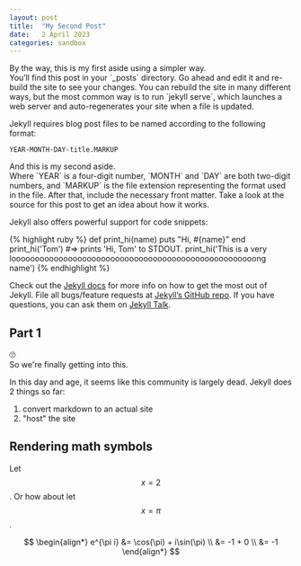 ```yaml
---
layout: post
title:  "My Second Post"
date:   2 April 2023
categories: sandbox
---
```

<!-- TODO: move aside to the bottom of the paragraph. reading on mobile, the asides appear at the top of the paragraph, which doesn't make sense -->
<aside name="first" markdown="1">
By the way, this is my first aside using a simpler way.
</aside>
You’ll find this post in your `_posts` directory. Go ahead and edit it and re-build the site to see your changes. You can rebuild the site in many different ways, but the most common way is to run `jekyll serve`, which launches a web server and auto-regenerates your site when a file is updated.

Jekyll requires blog post files to be named according to the following format:

`YEAR-MONTH-DAY-title.MARKUP`

<aside markdown="1" name="second">
And this is my second aside.
</aside>
Where `YEAR` is a four-digit number, `MONTH` and `DAY` are both two-digit numbers, and `MARKUP` is the file extension representing the format used in the file. After that, include the necessary front matter. Take a look at the source for this post to get an idea about how it works.

Jekyll also offers powerful support for code snippets:

{% highlight ruby %}
def print_hi(name)
  puts "Hi, #{name}"
end
print_hi('Tom')
#=> prints 'Hi, Tom' to STDOUT.
print_hi('This is a very loooooooooooooooooooooooooooooooooooooooooooooooooooong name')
{% endhighlight %}

Check out the [Jekyll docs][jekyll-docs] for more info on how to get the most out of Jekyll. File all bugs/feature requests at [Jekyll’s GitHub repo][jekyll-gh]. If you have questions, you can ask them on [Jekyll Talk][jekyll-talk].

## Part 1
<aside markdown="1" name="finally">
🙄
</aside>
So we're finally getting into this.

In this day and age, it seems like this community is largely dead. Jekyll does 2 things so far:
1. convert markdown to an actual site
2. "host" the site

## Rendering math symbols
Let $$x=2$$. Or how about let $$x=\pi$$.

$$
\begin{align*}
e^{\pi i} &= \cos(\pi) + i\sin(\pi) \\
          &= -1 + 0 \\
          &= -1
\end{align*}
$$



[jekyll-docs]: https://jekyllrb.com/docs/home
[jekyll-gh]:   https://github.com/jekyll/jekyll
[jekyll-talk]: https://talk.jekyllrb.com/
